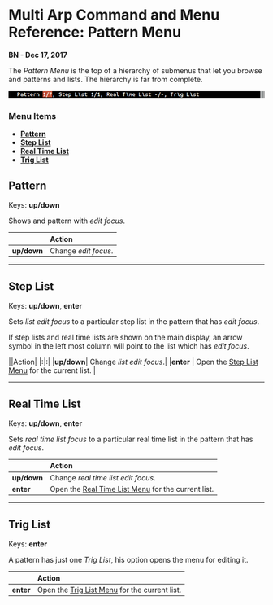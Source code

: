 # Multi Arp Command and Menu Reference: Pattern Menu


**BN - Dec 17, 2017**

The *Pattern Menu* is the top of a hierarchy of submenus that let you browse and patterns and lists. The hierarchy is far from complete.

![](Screenshot_Pattern_Menu.png)

### Menu Items

* [**Pattern**](#pattern)
* [**Step List**](#step-list)
* [**Real Time List**](#real-time-list)
* [**Trig List**](#trig-list)

## **Pattern**

Keys: **up/down**

Shows and pattern with *edit focus*.

|     | Action     |
| :------------- | :------------- |
| **up/down** |Change *edit focus*.|

---
## Step List

Keys: **up/down**, **enter**

Sets  *list edit focus* to a particular step list in the pattern that has *edit focus*.

If step lists and real time lists are shown on the main display, an arrow symbol in the left most column will point to the list which has *edit focus*.

||Action|
|:|:|
|**up/down**| Change *list edit focus*.|
|**enter**  | Open the [Step List Menu](menu_ref_step_list.md) for the current list. |

---
## Real Time List

Keys: **up/down**, **enter**

Sets *real time list focus* to a particular real time list in the pattern that has *edit focus*.

||Action|
|:---|:---|
|**up/down**| Change *real time list edit focus*.|
|**enter**  | Open the [Real Time List Menu](menu_ref_realtime_list.md) for the current list. |

---
## Trig List

Keys: **enter**

A pattern has just one *Trig List*, his option opens the menu for editing it.

||Action|
|:---|:---|
|**enter**  | Open the [Trig List Menu](menu_ref_trig_list.md) for the current list. |
